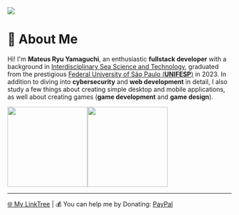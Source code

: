 [![](https://visitcount.itsvg.in/api?id=MateusRyu&icon=3&color=1)](https://visitcount.itsvg.in) 
# 💫 About Me
Hi! I'm **Mateus Ryu Yamaguchi**, an enthusiastic **fullstack developer** with a background in [Interdisciplinary Sea Science and Technology](https://www.unifesp.br/campus/san7/graduacao/cursos/bacharelado-interdisciplinar-em-ciencia-e-tecnologia-do-mar), graduated from the prestigious [Federal University of São Paulo (**UNIFESP**)](https://www.unifesp.br/) in 2023. In addition to diving into **cybersecurity** and **web development** in detail, I also study a few things about creating simple desktop and mobile applications, as well about creating games (**game development** and **game design**).

<div style="display: flex;flex-direction: row;">
  <img height="180em" src="https://github-readme-streak-stats.herokuapp.com/?user=MateusRyu&theme=prussian&hide_border=true"/>
  <img height="180em" src="https://github-readme-stats.vercel.app/api/top-langs/?username=MateusRyu&theme=prussian&hide_border=true&include_all_commits=true&count_private=false&layout=compact"/>
</div>

---
[🌐 My LinkTree](https://mateusryu.github.io/linktree/) | 💰 You can help me by Donating: [PayPal](https://www.paypal.com/donate/?business=3BRFH6HY8GVJ6&no_recurring=0&item_name=Developing+a+great+history%21&currency_code=BRL)
